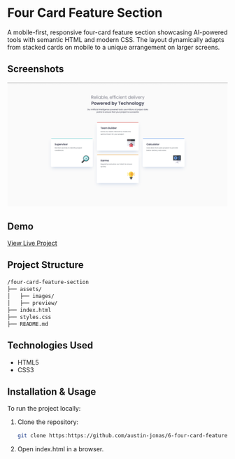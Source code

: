 
# Four Card Feature Section

A mobile-first, responsive four-card feature section showcasing AI-powered tools with semantic HTML and modern CSS. The layout dynamically adapts from stacked cards on mobile to a unique arrangement on larger screens.
## Screenshots

![Project Screenshot](assets/preview/desktop-preview.png)

## Demo

[View Live Project](https://6-four-card-feature-section-kappa.vercel.app/)

## Project Structure

```
/four-card-feature-section
├── assets/
│   ├── images/
│   ├── preview/
├── index.html
├── styles.css
├── README.md
```

## Technologies Used

- HTML5
- CSS3

## Installation & Usage

To run the project locally:

1. Clone the repository:
   ```sh
   git clone https:https://github.com/austin-jonas/6-four-card-feature-section.git
   ```
2. Open index.html in a browser.